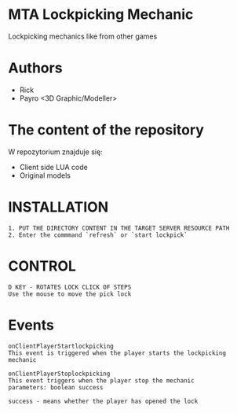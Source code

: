 # MTA Lockpicking Mechanic

Lockpicking mechanics like from other games

Authors
========================================================================

- Rick <Scripter>
- Payro <3D Graphic/Modeller>

The content of the repository
========================================================================

W repozytorium znajduje się:
* Client side LUA code
* Original models

INSTALLATION
========================================================================
```
1. PUT THE DIRECTORY CONTENT IN THE TARGET SERVER RESOURCE PATH
2. Enter the commmand `refresh` or `start lockpick`
```

CONTROL
=========================================================================
```
D KEY - ROTATES LOCK CLICK OF STEPS
Use the mouse to move the pick lock
```

Events
=========================================================================
```
onClientPlayerStartlockpicking
This event is triggered when the player starts the lockpicking mechanic
```

```
onClientPlayerStoplockpicking
This event triggers when the player stop the mechanic
parameters: boolean success

success - means whether the player has opened the lock
```

